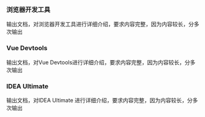 ### 浏览器开发工具
输出文档，对浏览器开发工具进行详细介绍，要求内容完整，因为内容较长，分多次输出
### Vue Devtools
输出文档，对Vue Devtools进行详细介绍，要求内容完整，因为内容较长，分多次输出
### IDEA Ultimate
输出文档，对IDEA Ultimate 进行详细介绍，要求内容完整，因为内容较长，分多次输出
